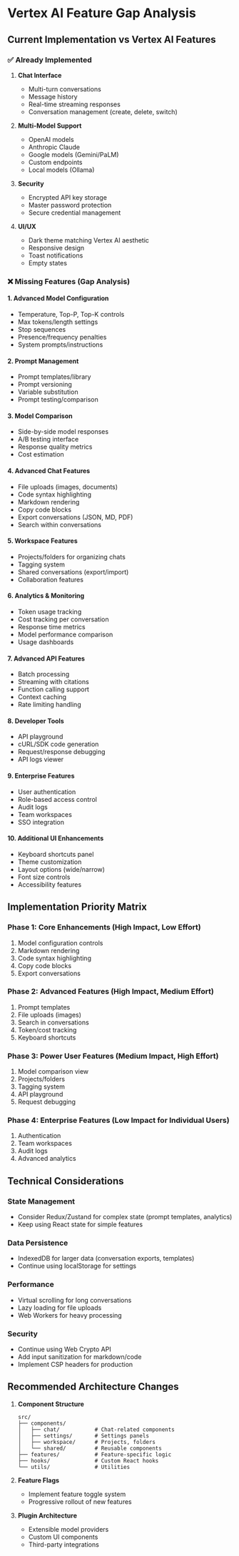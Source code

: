 # Vertex AI Feature Gap Analysis

## Current Implementation vs Vertex AI Features

### ✅ Already Implemented
1. **Chat Interface**
   - Multi-turn conversations
   - Message history
   - Real-time streaming responses
   - Conversation management (create, delete, switch)

2. **Multi-Model Support**
   - OpenAI models
   - Anthropic Claude
   - Google models (Gemini/PaLM)
   - Custom endpoints
   - Local models (Ollama)

3. **Security**
   - Encrypted API key storage
   - Master password protection
   - Secure credential management

4. **UI/UX**
   - Dark theme matching Vertex AI aesthetic
   - Responsive design
   - Toast notifications
   - Empty states

### ❌ Missing Features (Gap Analysis)

#### 1. **Advanced Model Configuration**
- Temperature, Top-P, Top-K controls
- Max tokens/length settings
- Stop sequences
- Presence/frequency penalties
- System prompts/instructions

#### 2. **Prompt Management**
- Prompt templates/library
- Prompt versioning
- Variable substitution
- Prompt testing/comparison

#### 3. **Model Comparison**
- Side-by-side model responses
- A/B testing interface
- Response quality metrics
- Cost estimation

#### 4. **Advanced Chat Features**
- File uploads (images, documents)
- Code syntax highlighting
- Markdown rendering
- Copy code blocks
- Export conversations (JSON, MD, PDF)
- Search within conversations

#### 5. **Workspace Features**
- Projects/folders for organizing chats
- Tagging system
- Shared conversations (export/import)
- Collaboration features

#### 6. **Analytics & Monitoring**
- Token usage tracking
- Cost tracking per conversation
- Response time metrics
- Model performance comparison
- Usage dashboards

#### 7. **Advanced API Features**
- Batch processing
- Streaming with citations
- Function calling support
- Context caching
- Rate limiting handling

#### 8. **Developer Tools**
- API playground
- cURL/SDK code generation
- Request/response debugging
- API logs viewer

#### 9. **Enterprise Features**
- User authentication
- Role-based access control
- Audit logs
- Team workspaces
- SSO integration

#### 10. **Additional UI Enhancements**
- Keyboard shortcuts panel
- Theme customization
- Layout options (wide/narrow)
- Font size controls
- Accessibility features

## Implementation Priority Matrix

### Phase 1: Core Enhancements (High Impact, Low Effort)
1. Model configuration controls
2. Markdown rendering
3. Code syntax highlighting
4. Copy code blocks
5. Export conversations

### Phase 2: Advanced Features (High Impact, Medium Effort)
1. Prompt templates
2. File uploads (images)
3. Search in conversations
4. Token/cost tracking
5. Keyboard shortcuts

### Phase 3: Power User Features (Medium Impact, High Effort)
1. Model comparison view
2. Projects/folders
3. Tagging system
4. API playground
5. Request debugging

### Phase 4: Enterprise Features (Low Impact for Individual Users)
1. Authentication
2. Team workspaces
3. Audit logs
4. Advanced analytics

## Technical Considerations

### State Management
- Consider Redux/Zustand for complex state (prompt templates, analytics)
- Keep using React state for simple features

### Data Persistence
- IndexedDB for larger data (conversation exports, templates)
- Continue using localStorage for settings

### Performance
- Virtual scrolling for long conversations
- Lazy loading for file uploads
- Web Workers for heavy processing

### Security
- Continue using Web Crypto API
- Add input sanitization for markdown/code
- Implement CSP headers for production

## Recommended Architecture Changes

1. **Component Structure**
   ```
   src/
   ├── components/
   │   ├── chat/           # Chat-related components
   │   ├── settings/       # Settings panels
   │   ├── workspace/      # Projects, folders
   │   └── shared/         # Reusable components
   ├── features/           # Feature-specific logic
   ├── hooks/              # Custom React hooks
   └── utils/              # Utilities
   ```

2. **Feature Flags**
   - Implement feature toggle system
   - Progressive rollout of new features

3. **Plugin Architecture**
   - Extensible model providers
   - Custom UI components
   - Third-party integrations